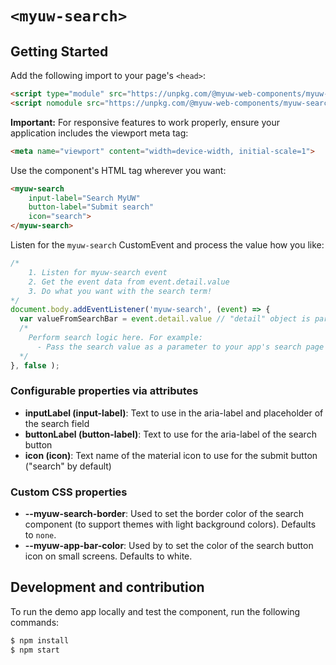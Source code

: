 # `<myuw-search>`

## Getting Started

Add the following import to your page's `<head>`:

```html
<script type="module" src="https://unpkg.com/@myuw-web-components/myuw-search@^1?module"></script>
<script nomodule src="https://unpkg.com/@myuw-web-components/myuw-search@^1"></script>
```

**Important:** For responsive features to work properly, ensure your application includes the viewport meta tag:

```html
<meta name="viewport" content="width=device-width, initial-scale=1">
```

Use the component's HTML tag wherever you want:

```html
<myuw-search
    input-label="Search MyUW"
    button-label="Submit search"
    icon="search">
</myuw-search>
```

Listen for the `myuw-search` CustomEvent and process the value how you like:

```js
/* 
    1. Listen for myuw-search event
    2. Get the event data from event.detail.value
    3. Do what you want with the search term!
*/
document.body.addEventListener('myuw-search', (event) => {
  var valueFromSearchBar = event.detail.value // "detail" object is part of CustomEvent spec
  /*
    Perform search logic here. For example:
      - Pass the search value as a parameter to your app's search page
  */
}, false );
```

### Configurable properties via attributes

- **inputLabel (input-label)**: Text to use in the aria-label and placeholder of the search field
- **buttonLabel (button-label)**: Text to use for the aria-label of the search button
- **icon (icon)**: Text name of the material icon to use for the submit button ("search" by default)

### Custom CSS properties

- **--myuw-search-border**: Used to set the border color of the search component (to support themes with light background colors). Defaults to `none`.
- **--myuw-app-bar-color**: Used by to set the color of the search button icon on small screens. Defaults to white. 

## Development and contribution

To run the demo app locally and test the component, run the following commands:

```bash
$ npm install
$ npm start
```
